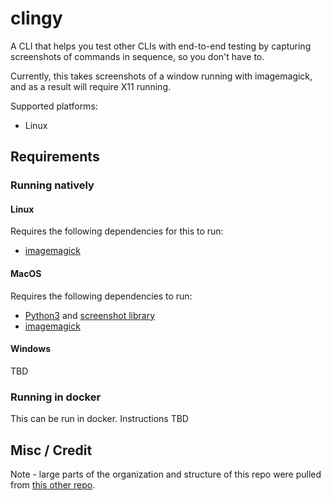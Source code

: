 # clingy

A CLI that helps you test other CLIs with end-to-end testing by capturing screenshots of commands in sequence,
so you don't have to.

Currently, this takes screenshots of a window running with imagemagick, and as a result will require X11 running.

Supported platforms:

* Linux

## Requirements

### Running natively

#### Linux

Requires the following dependencies for this to run:

* [imagemagick](https://imagemagick.org/script/download.php)

#### MacOS

Requires the following dependencies to run:

* [Python3](https://www.python.org/downloads/macos/) and [screenshot library](https://pypi.org/project/screenshot/)
* [imagemagick](https://imagemagick.org/script/download.php)

#### Windows

TBD

### Running in docker

This can be run in docker. Instructions TBD

## Misc / Credit

Note - large parts of the organization and structure of this repo were pulled from
[this other repo](https://github.com/aptible/cloud-cli/).

